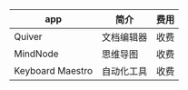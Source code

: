 

| app              | 简介    | 费用   |
| ---------------- | ----- | ---- |
| Quiver           | 文档编辑器 | 收费   |
| MindNode         | 思维导图  | 收费   |
| Keyboard Maestro | 自动化工具 | 收费   |